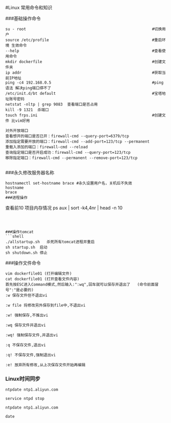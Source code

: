 #Linux   常用命令和知识

###基础操作命令
```shell
su - root                                                       #切换用户
source /etc/profile                                             #重启环境 生效命令
--help                                                          #查看使用命令
mkdir dockerfile                                                #创建文件夹
ip addr                                                         #获取当前IP地址
ping -c4 192.168.0.5                                            #ping语法 解决ping端口停不了
/etc/init.d/bt default                                          #宝塔地址账号密码     
netstat -nltp | grep 9083  查看端口是否占用
kill -9 1321  杀端口  
touch frps.ini                                                  #创建文件 比vim好用 

对外开放端口 
查看想开的端口是否已开：firewall-cmd --query-port=6379/tcp
添加指定需要开放的端口：firewall-cmd --add-port=123/tcp --permanent
重载入添加的端口：firewall-cmd --reload
查询指定端口是否开启成功：firewall-cmd --query-port=123/tcp
移除指定端口：firewall-cmd --permanent --remove-port=123/tcp


```

###永久修改服务器名称

```shell
hostnamectl set-hostname brace #永久设置用户名，关机后不失效
hostname
brace
###进程操作
```
查看前10 项目内存情况
 ps aux | sort -k4,4nr | head -n 10 
```



###操作tomcat
```shell
./allstartup.sh   杀死所有tomcat进程并重启
sh startup.sh  启动
sh shutdown.sh 停止

```

###操作文件命令
```shell
vim dockerfile01 (打开编辑文件)
cat dockerfile01 (打开查看文件内容)
首先按ESC进入Command模式,然后输入:":wq",回车就可以保存并退出了   (命令前面冒号":"是必要的)
:w 保存文件但不退出vi

:w file 将修改另外保存到file中,不退出vi

:w! 强制保存,不推出vi

:wq 保存文件并退出vi

:wq! 强制保存文件,并退出vi

:q 不保存文件,退出vi

:q! 不保存文件,强制退出vi

:e! 放弃所有修改,从上次保存文件开始再编辑
```

### Linux时间同步
```agsl
ntpdate ntp1.aliyun.com

service ntpd stop

ntpdate ntp1.aliyun.com

date
```


















